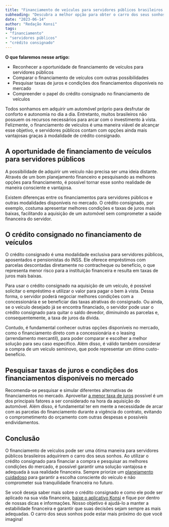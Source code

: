 ```yaml
---
title: "Financiamento de veículos para servidores públicos brasileiros: o que você precisa saber"
subheading: "Descubra a melhor opção para obter o carro dos seus sonhos com as oportunidades de financiamento disponíveis para servidores públicos"
date: "2023-06-14"
author: "Redação Konsi"
tags:
- "financiamento"
- "servidores públicos"
- "crédito consignado"
---
```


**O que falaremos nesse artigo:**
- Reconhecer a oportunidade de financiamento de veículos para servidores públicos
- Comparar o financiamento de veículos com outras possibilidades
- Pesquisar taxas de juros e condições dos financiamentos disponíveis no mercado
- Compreender o papel do crédito consignado no financiamento de veículos

Todos sonhamos em adquirir um automóvel próprio para desfrutar de conforto e autonomia no dia a dia. Entretanto, muitos brasileiros não possuem os recursos necessários para arcar com o investimento à vista. Felizmente, o financiamento de veículos é uma maneira viável de alcançar esse objetivo, e servidores públicos contam com opções ainda mais vantajosas graças à modalidade de crédito consignado.

## A oportunidade de financiamento de veículos para servidores públicos

A possibilidade de adquirir um veículo não precisa ser uma ideia distante. Através de um bom planejamento financeiro e pesquisando as melhores opções para financiamento, é possível tornar esse sonho realidade de maneira consciente e vantajosa.

Existem diferenças entre os financiamentos para servidores públicos e outras modalidades disponíveis no mercado. O crédito consignado, por exemplo, costuma apresentar melhores condições e taxas de juros mais baixas, facilitando a aquisição de um automóvel sem comprometer a saúde financeira do servidor.

## O crédito consignado no financiamento de veículos
O crédito consignado é uma modalidade exclusiva para servidores públicos, aposentados e pensionistas do INSS. Ele oferece empréstimos com parcelas descontadas diretamente no contracheque ou benefício, o que representa menor risco para a instituição financeira e resulta em taxas de juros mais baixas.

Para usar o crédito consignado na aquisição de um veículo, é possível solicitar o empréstimo e utilizar o valor para pagar o bem à vista. Dessa forma, o servidor poderá negociar melhores condições com a concessionária e se beneficiar das taxas atrativas do consignado. Ou ainda, se o veículo desejado já se encontra financiado, o servidor pode usar o crédito consignado para quitar o saldo devedor, diminuindo as parcelas e, consequentemente, a taxa de juros da dívida.

Contudo, é fundamental conhecer outras opções disponíveis no mercado, como o financiamento direto com a concessionária e o leasing (arrendamento mercantil), para poder comparar e escolher a melhor solução para seu caso específico. Além disso, é válido também considerar a compra de um veículo seminovo, que pode representar um ótimo custo-benefício.

## Pesquisar taxas de juros e condições dos financiamentos disponíveis no mercado

Recomenda-se pesquisar e simular diferentes alternativas de financiamentos no mercado. Aproveitar [a menor taxa de juros](../7-dicas-para-conseguir-a-menor-taxa-de-juros-no-consignado.md) possível é um dos principais fatores a ser considerado na hora da aquisição do automóvel. Além disso, é fundamental ter em mente a necessidade de arcar com as parcelas do financiamento durante a vigência do contrato, evitando o comprometimento do orçamento com outras despesas e possíveis endividamentos.

## Conclusão

O financiamento de veículos pode ser uma ótima maneira para servidores públicos brasileiros adquirirem o carro dos seus sonhos. Ao utilizar o crédito consignado para financiar a compra e pesquisar as melhores condições do mercado, é possível garantir uma solução vantajosa e adequada à sua realidade financeira. Sempre priorize um [planejamento cuidadoso](../5-passos-para-organizar-suas-financas-e-evitar-endividamento.md) para garantir a escolha consciente do veículo e não comprometer sua tranquilidade financeira no futuro.

Se você deseja saber mais sobre o crédito consignado e como ele pode ser aplicado na sua vida financeira, [baixe o aplicativo Konsi](https://www.konsi.com.br/download) e fique por dentro de nossas dicas e informações. Nosso objetivo é ajudá-lo a manter a estabilidade financeira e garantir que suas decisões sejam sempre as mais adequadas. O carro dos seus sonhos pode estar mais próximo do que você imagina!
